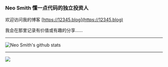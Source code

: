 ### Neo Smith 懂一点代码的独立投资人

欢迎访问我的博客 [https://12345.blog](https://12345.blog)

我会在那里记录有价值或有趣的分享……

------

![Neo Smith's github stats](https://github-readme-stats.vercel.app/api?username=NeoSmithETH&theme=radical)

------

![](https://komarev.com/ghpvc/?username=NeoSmithETH)



<!--
**hineosmith/hineosmith** is a ✨ _special_ ✨ repository because its `README.md` (this file) appears on your GitHub profile.

Here are some ideas to get you started:

- 🔭 I’m currently working on ...
- 🌱 I’m currently learning ...
- 👯 I’m looking to collaborate on ...
- 🤔 I’m looking for help with ...
- 💬 Ask me about ...
- 📫 How to reach me: ...
- 😄 Pronouns: ...
- ⚡ Fun fact: ...
-->
